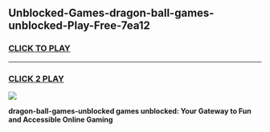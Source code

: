 
## Unblocked-Games-dragon-ball-games-unblocked-Play-Free-7ea12
<h3>
<a href="https://premium76.site?title=dragon-ball-games-unblocked&ref=10A">CLICK TO PLAY</a></h3>
<hr>

<h3>
<a href="https://premium76.site?title=dragon-ball-games-unblocked&ref=10A">CLICK 2 PLAY</a>
  
</h3>

<a href="https://premium76.site?title=dragon-ball-games-unblocked&ref=10A"><img src="https://clearcache.store/games.png"></a>


**dragon-ball-games-unblocked games unblocked: Your Gateway to Fun and Accessible Online Gaming**
